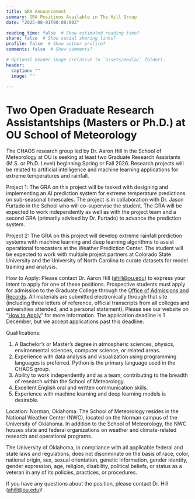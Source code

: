 ```yaml
---
title: GRA Announcement
summary: GRA Positions Available in The Hill Group
date: "2025-08-01T00:00:00Z"

reading_time: false  # Show estimated reading time?
share: false  # Show social sharing links?
profile: false  # Show author profile?
comments: false  # Show comments?

# Optional header image (relative to `assets/media/` folder).
header:
  caption: ""
  image: ""

---
```

<h1>Two Open Graduate Research Assistantships (Masters or Ph.D.) at OU School of Meteorology</h1>

<p>The CHAOS research group led by Dr. Aaron Hill in the School of Meteorology at OU is seeking at least two Graduate Research Assistants (M.S. or Ph.D. Level) beginning Spring or Fall 2026. Research projects will be related to artificial intelligence and machine learning applications for extreme temperatures and rainfall.

Project 1: The GRA on this project will be tasked with designing and implementing an AI prediction system for extreme temperature predictions on sub-seasonal timescales. The project is in collaboration with Dr. Jason Furtado in the School who will co-supervise the student. The GRA will be expected to work independently as well as with the project team and a second GRA (primarily advised by Dr. Furtado) to advance the prediction system. 

Project 2: The GRA on this project will develop extreme rainfall prediction systems with machine learning and deep learning algorithms to assist operational forecasters at the Weather Prediction Center. The student will be expected to work with multiple project partners at Colorado State University and the University of North Carolina to curate datasets for model training and analysis. 

How to Apply: Please contact Dr. Aaron Hill (ahill@ou.edu) to express your intent to apply for one of these positions. Prospective students must apply for admission to the Graduate College through the <a href="https://www.ou.edu/gradcollege/apply">Office of Admissions and Records</a>. All materials are submitted electronically through that site (including three letters of reference, official transcripts from all colleges and universities attended, and a personal statement). Please see our website on “<a href="http://ou.edu/ags/meteorology/people/graduate-students#apply">How to Apply</a>” for more information. The application deadline is 1 December, but we accept applications past this deadline. 
 
Qualifications: 
1.  A Bachelor’s or Master’s degree in atmospheric sciences, physics, environmental sciences, computer science, or related areas. 
2.  Experience with data analysis and visualization using programming languages is preferred. Python is the primary language used in the CHAOS group. 
3.  Ability to work independently and as a team, contributing to the breadth of research within the School of Meteorology.
4.  Excellent English oral and written communication skills. 
5.  Experience with machine learning and deep learning models is desirable. 
 
Location: Norman, Oklahoma. The School of Meteorology resides in the National Weather Center (NWC), located on the Norman campus of the University of Oklahoma. In addition to the School of Meteorology, the NWC houses state and federal organizations on weather and climate-related research and operational programs. 

The University of Oklahoma, in compliance with all applicable federal and state laws and regulations, does not discriminate on the basis of race, color, national origin, sex, sexual orientation, genetic information, gender identity, gender expression, age, religion, disability, political beliefs, or status as a veteran in any of its policies, practices, or procedures. 

If you have any questions about the position, please contact Dr. Hill (ahill@ou.edu)!</p>